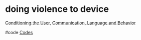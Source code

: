 # doing violence to device
[Conditioning the User](output/themes/Conditioning%20the%20User.md), [Communication, Language and Behavior](output/themes/Communication,%20Language%20and%20Behavior.md)

#code [Codes](output/codes/Codes.md) 